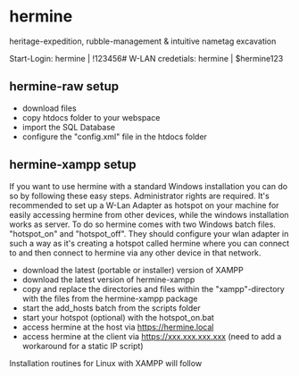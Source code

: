 # hermine
heritage-expedition, rubble-management &amp; intuitive nametag excavation

Start-Login: hermine | !123456#
W-LAN credetials: hermine | $hermine123

## hermine-raw setup

- download files
- copy htdocs folder to your webspace
- import the SQL Database
- configure the "config.xml" file in the htdocs folder

## hermine-xampp setup
If you want to use hermine with a standard Windows installation you can do so by following these easy steps. Administrator rights are required.
It's recommended to set up a W-Lan Adapter as hotspot on your machine for easily accessing hermine from other devices, while the windows installation works as server. To do so hermine comes with two Windows batch files. "hotspot_on" and "hotspot_off". They should configure your wlan adapter in such a way as it's creating a hotspot called hermine where you can connect to and then connect to hermine via any other device in that network.

- download the latest (portable or installer) version of XAMPP
- download the latest version of hermine-xampp
- copy and replace the directories and files within the "xampp"-directory with the files from the hermine-xampp package
- start the add_hosts batch from the scripts folder
- start your hotspot (optional) with the hotspot_on.bat
- access hermine at the host via https://hermine.local
- access hermine at the client via https://xxx.xxx.xxx.xxx (need to add a workaround for a static IP script)

Installation routines for Linux with XAMPP will follow

